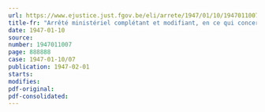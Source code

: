 ```yaml
---
url: https://www.ejustice.just.fgov.be/eli/arrete/1947/01/10/1947011007/justel
title-fr: "Arrêté ministériel complétant et modifiant, en ce qui concerne le chocolat et le cacao en poudre, l'Arrêté ministériel du 23 mai 1946, portant diminution et règlementation des prix des produits alimentaires des boissons, des produits manufacturés du tabac et de certains produits agricoles (Abrogé par AM 10-01-1947 , art. 6)"
date: 1947-01-10
source:
number: 1947011007
page: 888888
case: 1947-01-10/07
publication: 1947-02-01
starts:
modifies:
pdf-original:
pdf-consolidated:
---
```


